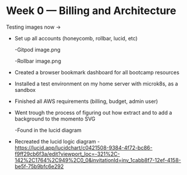 # Week 0 — Billing and Architecture

Testing images now ->

- Set up all accounts (honeycomb, rollbar, lucid, etc)

    -Gitpod image.png

    -Rollbar image.png



- Created a browser bookmark dashboard for all bootcamp resources
- Installed a test environment on my home server with microk8s, as a sandbox 
- Finished all AWS requirements (billing, budget, admin user)
    
- Went trough the process of figuring out how extract and to add a background to the momento SVG

    -Found in the lucid diagram
- Recreated the lucid logic diagram - https://lucid.app/lucidchart/c0421508-9384-4f72-bc86-f9ff29cb6f3a/edit?viewport_loc=-321%2C-142%2C1764%2C949%2C0_0&invitationId=inv_1cabb8f7-12ef-4158-be5f-75b9bfc6e292
